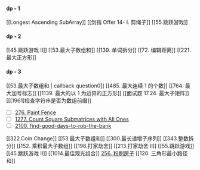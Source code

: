 #### dp - 1 

[[Longest Ascending SubArray]]
[[剑指 Offer 14- I. 剪绳子]]
[[55.跳跃游戏]]
#### dp - 2
[[45.跳跃游戏 II]]
[[53.最大子数组和]]
[[139. 单词拆分]]
[[72. 编辑距离]]
[[221. 最大正方形]]
#### dp - 3
[[53.最大子数组和 | callback question0]]
[[485. 最大连续 1 的个数]]
[[764. 最大加号标志]]
[[1139. 最大的以 1 为边界的正方形]]
[[面试题 17.24. 最大子矩阵]]
[[[1961]检查字符串是否为数组前缀]]


 - [ ] [276. Paint Fence](https://leetcode-cn.com/problems/paint-fence/)
 - [ ] [1277. Count Square Submatrices with All Ones](https://leetcode-cn.com/problems/count-square-submatrices-with-all-ones/)
 - [ ] [2100. find-good-days-to-rob-the-bank](https://leetcode-cn.com/problems/find-good-days-to-rob-the-bank/) 

[[322.Coin Change]]
[[53.最大子数组和]]
[[300.最长递增子序列]]
[[343.整数拆分]]
[[152. 乘积最大子数组]]
[[198.打家劫舍]]
[[213.打家劫舍 II]]
[[55.跳跃游戏]]
[[45.跳跃游戏 II]]
[[1014.最佳观光组合]]
[256. 粉刷房子](https://leetcode-cn.com/problems/paint-house/)
[[120. 三角形最小路径和]]